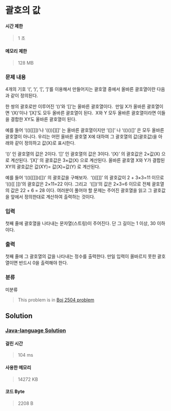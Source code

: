 # 괄호의 값
#### 시간 제한
> 1 초
#### 메모리 제한
> 128 MB
### 문제 내용

4개의 기호 ‘(’, ‘)’, ‘[’, ‘]’를 이용해서 만들어지는 괄호열 중에서 올바른 괄호열이란 다음과 같이 정의된다.

한 쌍의 괄호로만 이루어진 ‘()’와 ‘[]’는 올바른 괄호열이다. 
만일 X가 올바른 괄호열이면 ‘(X)’이나 ‘[X]’도 모두 올바른 괄호열이 된다. 
X와 Y 모두 올바른 괄호열이라면 이들을 결합한 XY도 올바른 괄호열이 된다.

예를 들어 ‘(()[[]])’나 ‘(())[][]’ 는 올바른 괄호열이지만 ‘([)]’ 나 ‘(()()[]’ 은 모두 올바른 괄호열이 아니다. 우리는 어떤 올바른 괄호열 X에 대하여 그 괄호열의 값(괄호값)을 아래와 같이 정의하고 값(X)로 표시한다. 

‘()’ 인 괄호열의 값은 2이다.
‘[]’ 인 괄호열의 값은 3이다.
‘(X)’ 의 괄호값은 2×값(X) 으로 계산된다.
‘[X]’ 의 괄호값은 3×값(X) 으로 계산된다.
올바른 괄호열 X와 Y가 결합된 XY의 괄호값은 값(XY)= 값(X)+값(Y) 로 계산된다.

예를 들어 ‘(()[[]])([])’ 의 괄호값을 구해보자.  ‘()[[]]’ 의 괄호값이 2 + 3×3=11 이므로  ‘(()[[ ]])’의 괄호값은 2×11=22 이다. 그리고  ‘([])’의 값은 2×3=6 이므로 전체 괄호열의 값은 22 + 6 = 28 이다.
여러분이 풀어야 할 문제는 주어진 괄호열을 읽고 그 괄호값을 앞에서 정의한대로 계산하여 출력하는 것이다. 

### 입력

첫째 줄에 괄호열을 나타내는 문자열(스트링)이 주어진다. 단 그 길이는 1 이상, 30 이하이다.

### 출력

첫째 줄에 그 괄호열의 값을 나타내는 정수를 출력한다. 만일 입력이 올바르지 못한 괄호열이면 반드시 0을 출력해야 한다. 

### 분류
미분류
> This problem is in [Boj 2504 problem](https://www.acmicpc.net/problem/2504)

## Solution
### [Java-language Solution](./main.java)
#### 걸린 시간
> 104 ms
#### 사용한 메모리
> 14272 KB
#### 코드 Byte
> 2208 B
